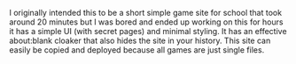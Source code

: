 I originally intended this to be a short simple game site for school that took around 20 minutes but I was bored and ended up working on this for hours it has a simple UI (with secret pages)
and minimal styling. It has an effective about:blank cloaker that also hides the site in your history. This site can easily be copied and deployed because all games are just single files.
